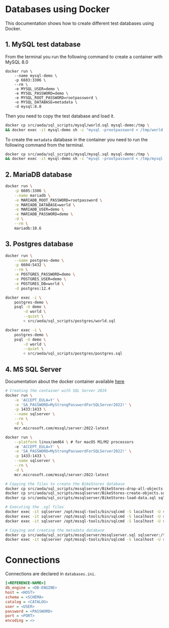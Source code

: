 # Databases using Docker

This documentation shows how to create different test databases using Docker.

## 1. MySQL test database

From the terminal you run the following command to create a container with MySQL 8.0

```docker
docker run \
    --name mysql-demo \
    -p 6603:3306 \
    --rm \
    -e MYSQL_USER=demo \
    -e MYSQL_PASSWORD=demo \
    -e MYSQL_ROOT_PASSWORD=rootpassword \
    -e MYSQL_DATABASE=metadata \
    -d mysql:8.0
```

Then you need to copy the test database and load it.

```bash
docker cp src/aeda/sql_scripts/mysql/world.sql mysql-demo:/tmp \
&& docker exec -it mysql-demo sh -c "mysql -prootpassword < /tmp/world.sql"
```

To create the `metadata` database in the container you need to run the following command from the terminal.

```bash
docker cp src/aeda/sql_scripts/mysql/mysql.sql mysql-demo:/tmp \
&& docker exec -it mysql-demo sh -c "mysql -prootpassword < /tmp/mysql.sql"
```
## 2. MariaDB database

```bash
docker run \
    -p 6605:3306 \
    --name mariadb \
    -e MARIADB_ROOT_PASSWORD=rootpassword \
    -e MARIADB_DATABASE=world \
    -e MARIADB_USER=demo \
    -e MARIADB_PASSWORD=demo \
    -d \
    --rm \
    mariadb:10.6
```

## 3. Postgres database

```bash
docker run \
    --name postgres-demo \
    -p 6604:5432 \
    --rm \
    -e POSTGRES_PASSWORD=demo \
    -e POSTGRES_USER=demo \
    -e POSTGRES_DB=world \
    -d postgres:12.4
```

```bash
docker exec -i \
    postgres-demo \
    psql -U demo \
        -d world \
        --quiet \
        < src/aeda/sql_scripts/postgres/world.sql

docker exec -i \
    postgres-demo \
    psql -U demo \
        -d world \
        --quiet \
        < src/aeda/sql_scripts/postgres/postgres.sql
```

## 4. MS SQL Server

Documentation about the docker container available [here](https://docs.microsoft.com/en-us/sql/linux/quickstart-install-connect-docker)

```bash
# Creating the container with SQL Server 2019
docker run \
    -e 'ACCEPT_EULA=Y' \
    -e 'SA_PASSWORD=MyStrongPasswordForSQLServer2022!' \
    -p 1433:1433 \
    --name sqlserver \
    --rm \
    -d \
    mcr.microsoft.com/mssql/server:2022-latest

docker run \
    --platform linux/amd64 \ # for macOS M1/M2 processors
    -e 'ACCEPT_EULA=Y' \
    -e 'SA_PASSWORD=MyStrongPasswordForSQLServer2022!' \
    -p 1433:1433 \
    --name sqlserver \
    --rm \
    -d \
    mcr.microsoft.com/mssql/server:2022-latest

# Copying the files to create the BikeStores database
docker cp src/aeda/sql_scripts/mssqlserver/BikeStores-drop-all-objects.sql sqlserver:/tmp
docker cp src/aeda/sql_scripts/mssqlserver/BikeStores-create-objects.sql sqlserver:/tmp
docker cp src/aeda/sql_scripts/mssqlserver/BikeStores-load-data.sql sqlserver:/tmp

# Executing the .sql files
docker exec -it sqlserver /opt/mssql-tools/bin/sqlcmd -S localhost -U sa -P MyStrongPasswordForSQLServer2022! -i /tmp/BikeStores-drop-all-objects.sql
docker exec -it sqlserver /opt/mssql-tools/bin/sqlcmd -S localhost -U sa -P MyStrongPasswordForSQLServer2022! -i /tmp/BikeStores-create-objects.sql
docker exec -it sqlserver /opt/mssql-tools/bin/sqlcmd -S localhost -U sa -P MyStrongPasswordForSQLServer2022! -i /tmp/BikeStores-load-data.sql

# Copying and creating the metadata database
docker cp src/aeda/sql_scripts/mssqlserver/mssqlserver.sql sqlserver:/tmp
docker exec -it sqlserver /opt/mssql-tools/bin/sqlcmd -S localhost -U sa -P MyStrongPasswordForSQLServer2022! -i /tmp/mssqlserver.sql
```

# Connections

Connections are declared in `databases.ini`.

```ini
[<REFERENCE-NAME>]
db_engine = <DB-ENGINE>
host = <HOST>
schema = <SCHEMA>
catalog = <CATALOG>
user = <USER>
password = <PASSWORD>
port = <PORT>
encoding = <>
```